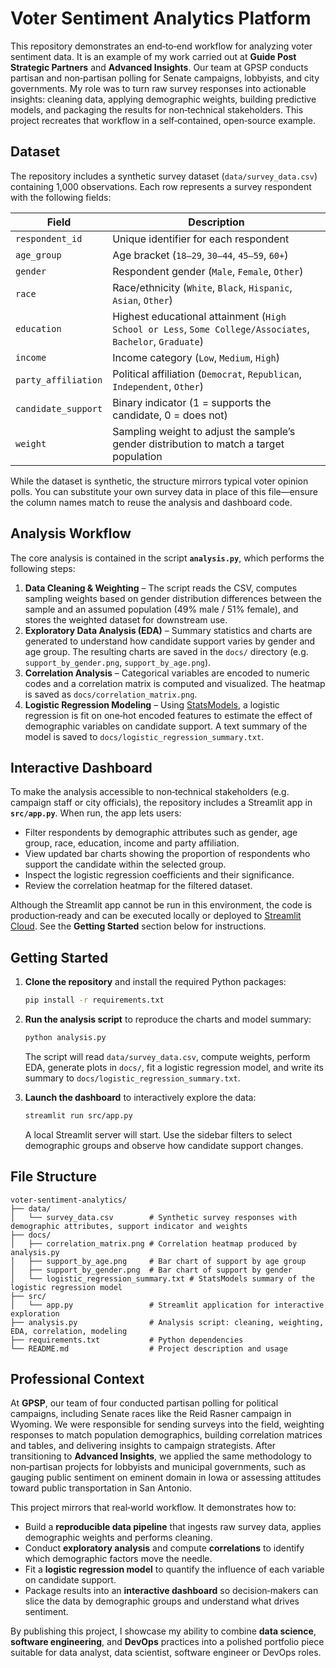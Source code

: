 # Voter Sentiment Analytics Platform

This repository demonstrates an end‑to‑end workflow for analyzing voter sentiment data. It is an example of my work carried out at **Guide Post Strategic Partners** and **Advanced Insights**.  Our team at GPSP conducts partisan and non‑partisan polling for Senate campaigns, lobbyists, and city governments.  My role was to turn raw survey responses into actionable insights: cleaning data, applying demographic weights, building predictive models, and packaging the results for non‑technical stakeholders.  This project recreates that workflow in a self‑contained, open‑source example.

## Dataset

The repository includes a synthetic survey dataset (`data/survey_data.csv`) containing 1,000 observations.  Each row represents a survey respondent with the following fields:

| Field                | Description                                                                                             |
|----------------------|---------------------------------------------------------------------------------------------------------|
| `respondent_id`      | Unique identifier for each respondent                                                                     |
| `age_group`          | Age bracket (`18–29`, `30–44`, `45–59`, `60+`)                                                            |
| `gender`             | Respondent gender (`Male`, `Female`, `Other`)                                                             |
| `race`               | Race/ethnicity (`White`, `Black`, `Hispanic`, `Asian`, `Other`)                                           |
| `education`          | Highest educational attainment (`High School or Less`, `Some College/Associates`, `Bachelor`, `Graduate`) |
| `income`             | Income category (`Low`, `Medium`, `High`)                                                                |
| `party_affiliation`  | Political affiliation (`Democrat`, `Republican`, `Independent`, `Other`)                                 |
| `candidate_support`  | Binary indicator (1 = supports the candidate, 0 = does not)                                              |
| `weight`             | Sampling weight to adjust the sample’s gender distribution to match a target population                   |

While the dataset is synthetic, the structure mirrors typical voter opinion polls.  You can substitute your own survey data in place of this file—ensure the column names match to reuse the analysis and dashboard code.

## Analysis Workflow

The core analysis is contained in the script **`analysis.py`**, which performs the following steps:

1. **Data Cleaning & Weighting** – The script reads the CSV, computes sampling weights based on gender distribution differences between the sample and an assumed population (49% male / 51% female), and stores the weighted dataset for downstream use.
2. **Exploratory Data Analysis (EDA)** – Summary statistics and charts are generated to understand how candidate support varies by gender and age group.  The resulting charts are saved in the `docs/` directory (e.g. `support_by_gender.png`, `support_by_age.png`).
3. **Correlation Analysis** – Categorical variables are encoded to numeric codes and a correlation matrix is computed and visualized.  The heatmap is saved as `docs/correlation_matrix.png`.
4. **Logistic Regression Modeling** – Using [StatsModels](https://www.statsmodels.org/), a logistic regression is fit on one‑hot encoded features to estimate the effect of demographic variables on candidate support.  A text summary of the model is saved to `docs/logistic_regression_summary.txt`.

## Interactive Dashboard

To make the analysis accessible to non‑technical stakeholders (e.g. campaign staff or city officials), the repository includes a Streamlit app in **`src/app.py`**.  When run, the app lets users:

* Filter respondents by demographic attributes such as gender, age group, race, education, income and party affiliation.
* View updated bar charts showing the proportion of respondents who support the candidate within the selected group.
* Inspect the logistic regression coefficients and their significance.
* Review the correlation heatmap for the filtered dataset.

Although the Streamlit app cannot be run in this environment, the code is production‑ready and can be executed locally or deployed to [Streamlit Cloud](https://streamlit.io/cloud).  See the **Getting Started** section below for instructions.

## Getting Started

1. **Clone the repository** and install the required Python packages:

   ```bash
   pip install -r requirements.txt
   ```

2. **Run the analysis script** to reproduce the charts and model summary:

   ```bash
   python analysis.py
   ```

   The script will read `data/survey_data.csv`, compute weights, perform EDA, generate plots in `docs/`, fit a logistic regression model, and write its summary to `docs/logistic_regression_summary.txt`.

3. **Launch the dashboard** to interactively explore the data:

   ```bash
   streamlit run src/app.py
   ```

   A local Streamlit server will start.  Use the sidebar filters to select demographic groups and observe how candidate support changes.

## File Structure

```
voter-sentiment-analytics/
├── data/
│   └── survey_data.csv        # Synthetic survey responses with demographic attributes, support indicator and weights
├── docs/
│   ├── correlation_matrix.png # Correlation heatmap produced by analysis.py
│   ├── support_by_age.png     # Bar chart of support by age group
│   ├── support_by_gender.png  # Bar chart of support by gender
│   └── logistic_regression_summary.txt # StatsModels summary of the logistic regression model
├── src/
│   └── app.py                 # Streamlit application for interactive exploration
├── analysis.py                # Analysis script: cleaning, weighting, EDA, correlation, modeling
├── requirements.txt           # Python dependencies
└── README.md                  # Project description and usage
```

## Professional Context

At **GPSP**, our team of four conducted partisan polling for political campaigns, including Senate races like the Reid Rasner campaign in Wyoming.  We were responsible for sending surveys into the field, weighting responses to match population demographics, building correlation matrices and tables, and delivering insights to campaign strategists.  After transitioning to **Advanced Insights**, we applied the same methodology to non‑partisan projects for lobbyists and municipal governments, such as gauging public sentiment on eminent domain in Iowa or assessing attitudes toward public transportation in San Antonio.

This project mirrors that real‑world workflow.  It demonstrates how to:

* Build a **reproducible data pipeline** that ingests raw survey data, applies demographic weights and performs cleaning.
* Conduct **exploratory analysis** and compute **correlations** to identify which demographic factors move the needle.
* Fit a **logistic regression model** to quantify the influence of each variable on candidate support.
* Package results into an **interactive dashboard** so decision‑makers can slice the data by demographic groups and understand what drives sentiment.

By publishing this project, I showcase my ability to combine **data science**, **software engineering**, and **DevOps** practices into a polished portfolio piece suitable for data analyst, data scientist, software engineer or DevOps roles.
